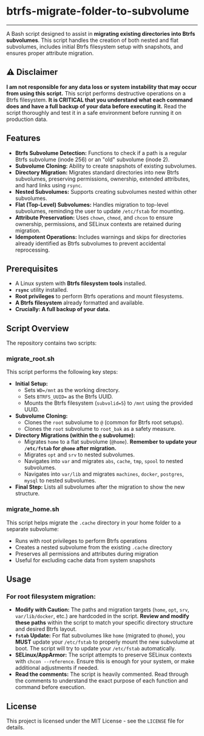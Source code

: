 # btrfs-migrate-folder-to-subvolume

---

A Bash script designed to assist in **migrating existing directories into Btrfs subvolumes**. This script handles the creation of both nested and flat subvolumes, includes initial Btrfs filesystem setup with snapshots, and ensures proper attribute migration.

## ⚠️ Disclaimer

**I am not responsible for any data loss or system instability that may occur from using this script.** This script performs destructive operations on a Btrfs filesystem. **It is CRITICAL that you understand what each command does and have a full backup of your data before executing it.** Read the script thoroughly and test it in a safe environment before running it on production data.

## Features

* **Btrfs Subvolume Detection:** Functions to check if a path is a regular Btrfs subvolume (inode 256) or an "old" subvolume (inode 2).
* **Subvolume Cloning:** Ability to create snapshots of existing subvolumes.
* **Directory Migration:** Migrates standard directories into new Btrfs subvolumes, preserving permissions, ownership, extended attributes, and hard links using `rsync`.
* **Nested Subvolumes:** Supports creating subvolumes nested within other subvolumes.
* **Flat (Top-Level) Subvolumes:** Handles migration to top-level subvolumes, reminding the user to update `/etc/fstab` for mounting.
* **Attribute Preservation:** Uses `chown`, `chmod`, and `chcon` to ensure ownership, permissions, and SELinux contexts are retained during migration.
* **Idempotent Operations:** Includes warnings and skips for directories already identified as Btrfs subvolumes to prevent accidental reprocessing.

## Prerequisites

* A Linux system with **Btrfs filesystem tools** installed.
* **`rsync`** utility installed.
* **Root privileges** to perform Btrfs operations and mount filesystems.
* **A Btrfs filesystem** already formatted and available.
* **Crucially: A full backup of your data.**

## Script Overview

The repository contains two scripts:

### migrate_root.sh

This script performs the following key steps:

* **Initial Setup:**
    * Sets `WD=/mnt` as the working directory.
    * Sets `BTRFS_UUID=` as the Btrfs UUID.
    * Mounts the Btrfs filesystem (`subvolid=5`) to `/mnt` using the provided UUID.
* **Subvolume Cloning:**
    * Clones the `root` subvolume to `@` (common for Btrfs root setups).
    * Clones the `root` subvolume to `root_bak` as a safety measure.
* **Directory Migrations (within the `@` subvolume):**
    * Migrates `home` to a flat subvolume (`@home`). **Remember to update your `/etc/fstab` for `@home` after migration.**
    * Migrates `opt` and `srv` to nested subvolumes.
    * Navigates into `var` and migrates `abs`, `cache`, `tmp`, `spool` to nested subvolumes.
    * Navigates into `var/lib` and migrates `machines`, `docker`, `postgres`, `mysql` to nested subvolumes.
* **Final Step:** Lists all subvolumes after the migration to show the new structure.

### migrate_home.sh

This script helps migrate the `.cache` directory in your home folder to a separate subvolume:

* Runs with root privileges to perform Btrfs operations
* Creates a nested subvolume from the existing `.cache` directory
* Preserves all permissions and attributes during migration
* Useful for excluding cache data from system snapshots

## Usage

### For root filesystem migration:

* **Modify with Caution:** The paths and migration targets (`home`, `opt`, `srv`, `var/lib/docker`, etc.) are hardcoded in the script. **Review and modify these paths** within the script to match your specific directory structure and desired Btrfs layout.
* **`fstab` Update:** For flat subvolumes like `home` (migrated to `@home`), you **MUST** update your `/etc/fstab` to properly mount the new subvolume at boot. The script will try to update your `/etc/fstab` automatically.
* **SELinux/AppArmor:** The script attempts to preserve SELinux contexts with `chcon --reference`. Ensure this is enough for your system, or make additional adjustments if needed.
* **Read the comments:** The script is heavily commented. Read through the comments to understand the exact purpose of each function and command before execution.

## License

This project is licensed under the MIT License - see the `LICENSE` file for details.
